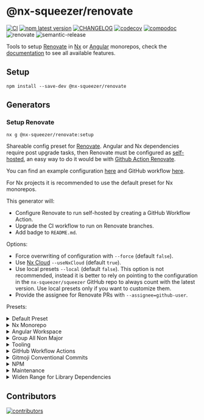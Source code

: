 # @nx-squeezer/renovate <!-- omit in toc -->

[![CI](https://github.com/nx-squeezer/squeezer/actions/workflows/ci.yml/badge.svg)](https://github.com/nx-squeezer/squeezer/actions/workflows/ci.yml) [![npm latest version](https://img.shields.io/npm/v/@nx-squeezer/renovate/latest.svg)](https://www.npmjs.com/package/@nx-squeezer/renovate) [![CHANGELOG](https://img.shields.io/badge/CHANGELOG--orange.svg)](https://github.com/nx-squeezer/squeezer/blob/main/packages/workspace/CHANGELOG.md) [![codecov](https://codecov.io/gh/nx-squeezer/squeezer/branch/main/graph/badge.svg)](https://codecov.io/gh/nx-squeezer/squeezer) [![compodoc](https://nx-squeezer.github.io/squeezer/packages/renovate/images/coverage-badge-documentation.svg)](https://nx-squeezer.github.io/squeezer/packages/renovate/) ![renovate](https://img.shields.io/badge/maintaied%20with-renovate-blue?logo=renovatebot) ![semantic-release](https://img.shields.io/badge/%20%20%F0%9F%93%A6%F0%9F%9A%80-semantic--release-e10079.svg)

Tools to setup [Renovate](https://www.whitesourcesoftware.com/free-developer-tools/renovate) in [Nx](https://nx.dev) or [Angular](https://angular.io) monorepos, check the [documentation](https://nx-squeezer.github.io/squeezer/packages/renovate) to see all available features.

## Setup

```shell
npm install --save-dev @nx-squeezer/renovate
```

## Generators

### Setup Renovate

```shell
nx g @nx-squeezer/renovate:setup
```

Shareable config preset for [Renovate](https://www.whitesourcesoftware.com/free-developer-tools/renovate). Angular and Nx dependencies require post upgrade tasks, then Renovate must be configured as [self-hosted](https://docs.renovatebot.com/self-hosting/), an easy way to do it would be with [Github Action Renovate](https://github.com/renovatebot/github-action).

You can find an example configuration [here](https://github.com/nx-squeezer/squeezer/blob/main/renovate.config.js) and GitHub workflow [here](https://github.com/nx-squeezer/squeezer/blob/main/.github/workflows/renovate.yml).

For Nx projects it is recommended to use the default preset for Nx monorepos.

This generator will:

- Configure Renovate to run self-hosted by creating a GitHub Workflow Action.
- Upgrade the CI workflow to run on Renovate branches.
- Add badge to `README.md`.

Options:

- Force overwriting of configuration with `--force` (default `false`).
- Use [Nx Cloud](https://nx.app) `--useNxCloud` (default `true`).
- Use local presets `--local` (default `false`). This option is not recommended, instead it is better to rely on pointing to the configuration in the `nx-squeezer/squeezer` GitHub repo to always count with the latest version. Use local presets only if you want to customize them.
- Provide the assignee for Renovate PRs with `--assignee=github-user`.

Presets:

<details>
  <summary>Default Preset</summary>

This [preset](https://github.com/nx-squeezer/squeezer/blob/main/default.json) includes all presets included in this repo except for [Nx](https://nx.dev/), [Angular](https://angular.io/) workspaces, and tooling preset they have to be added manually:

```json
"extends": ["github>@nx-squeezer/squeezer"]
```

</details>

<details>
  <summary>Nx Monorepo</summary>

This [preset](https://github.com/nx-squeezer/squeezer/blob/main/nxMonorepo.json) groups all dependencies related to [Nx](https://nx.dev/) and [Angular](https://angular.io/), including upgrade schematics:

```json
"extends": ["github>@nx-squeezer/squeezer:nxMonorepo"]
```

> It is incompatible with preset `"github>@nx-squeezer/squeezer:angularWorkspace"`, choose one or another.

</details>

<details>
  <summary>Angular Workspace</summary>

This [preset](https://github.com/nx-squeezer/squeezer/blob/main/angularWorkspace.json) groups all dependencies related to [Angular](https://angular.io/), including upgrade schematics:

```json
"extends": ["github>@nx-squeezer/squeezer:angularWorkspace"]
```

> It is incompatible with preset `"github>@nx-squeezer/squeezer:nxMonorepo"`, choose one or another.

</details>

<details>
  <summary>Group All Non Major</summary>

This [preset](https://github.com/nx-squeezer/squeezer/blob/main/groupAllNonMajor.json) groups all non-major npm dependencies, including `bump` dependencies:

```json
"extends": ["github>@nx-squeezer/squeezer:groupAllNonMajor"]
```

</details>

<details>
  <summary>Tooling</summary>

This [preset](https://github.com/nx-squeezer/squeezer/blob/main/tooling.json) groups all dependencies related to linting and formatting:

```json
"extends": ["github>@nx-squeezer/squeezer:tooling"]
```

Examples:

- `chore(deps): :arrow_up: update dependency`
- `fix(deps): :lock: refresh package-lock.json`
- `fix(deps): :arrow_down: roll back dependency`

</details>

<details>
  <summary>GitHub Workflow Actions</summary>

This [preset](https://github.com/nx-squeezer/squeezer/blob/main/githubActions.json) groups all dependencies related to Github actions:

```json
"extends": ["github>@nx-squeezer/squeezer:githubActions"]
```

</details>

<details>
  <summary>Gitmoji Conventional Commits</summary>

This [preset](https://github.com/nx-squeezer/squeezer/blob/main/gitmoji.json) adds a :sparkles: gitmoji :sparkles: to the commit message:

```json
"extends": ["github>@nx-squeezer/squeezer:gitmoji"]
```

</details>

<details>
  <summary>NPM</summary>

This [preset](https://github.com/nx-squeezer/squeezer/blob/main/npm.json) updates `node` and `npm` only to LTS versions.

```json
"extends": ["github>@nx-squeezer/squeezer:npm"]
```

</details>

<details>
  <summary>Maintenance</summary>

This [preset](https://github.com/nx-squeezer/squeezer/blob/main/maintenance.json) configures maintenance of `package-lock.json` file as a separate PR.

```json
"extends": ["github>@nx-squeezer/squeezer:maintenance"]
```

</details>

<details>
  <summary>Widen Range for Library Dependencies</summary>

This [preset](https://github.com/nx-squeezer/squeezer/blob/main/widenRangeLibraryDeps.json) causes Renovate to _not_ update libraries' `package.json`, only the root `package.json` will be updated for minor and patch versions. This has the purpose of keeping libraries with a wider compatibility range, within the last major version. This is the recommended configuration for library authors.

```json
"extends": ["github>@nx-squeezer/squeezer:widenRangeLibraryDeps"]
```

</details>

## Contributors

[![contributors](https://contrib.rocks/image?repo=nx-squeezer/squeezer)](https://github.com/nx-squeezer/squeezer/graphs/contributors)
